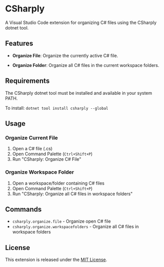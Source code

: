 # CSharply

A Visual Studio Code extension for organizing C# files using the CSharply dotnet tool.

## Features

- **Organize File**: Organize the currently active C# file.
 
- **Organize Folder**: Organize all C# files in the current workspace folders.

## Requirements

The CSharply dotnet tool must be installed and available in your system PATH. 

To install: `dotnet tool install csharply --global`  

## Usage

### Organize Current File
1. Open a C# file (.cs)
2. Open Command Palette (`Ctrl+Shift+P`)
3. Run "CSharply: Organize C# File"

### Organize Workspace Folder
1. Open a workspace/folder containing C# files
2. Open Command Palette (`Ctrl+Shift+P`)
3. Run "CSharply: Organize all C# files in workspace folders"

## Commands

- `csharply.organize.file` - Organize open C# file
- `csharply.organize.workspacefolders` - Organize all C# files in workspace folders

## License

This extension is released under the [MIT License](LICENSE).
